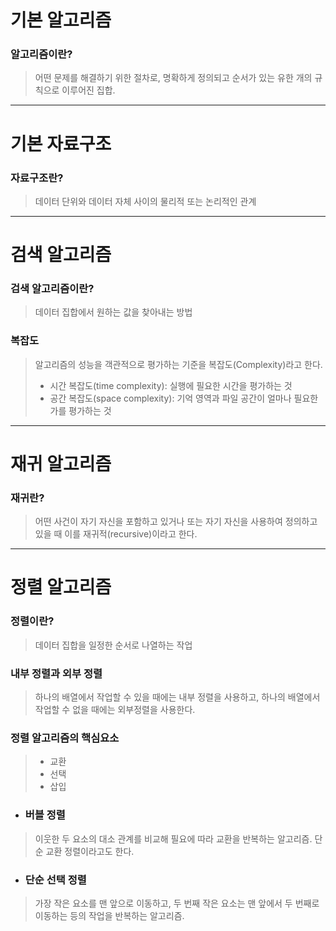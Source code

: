 # 기본 알고리즘
### 알고리즘이란?
> 어떤 문제를 해결하기 위한 절차로, 명확하게 정의되고 순서가 있는 유한 개의 규칙으로 이루어진 집합.
***
# 기본 자료구조
### 자료구조란?
> 데이터 단위와 데이터 자체 사이의 물리적 또는 논리적인 관계
***
# 검색 알고리즘
### 검색 알고리즘이란?
> 데이터 집합에서 원하는 값을 찾아내는 방법
### 복잡도
> 알고리즘의 성능을 객관적으로 평가하는 기준을 복잡도(Complexity)라고 한다.
>   * 시간 복잡도(time complexity): 실행에 필요한 시간을 평가하는 것
>   * 공간 복잡도(space complexity): 기억 영역과 파일 공간이 얼마나 필요한가를 평가하는 것
***
# 재귀 알고리즘
### 재귀란?
> 어떤 사건이 자기 자신을 포함하고 있거나 또는 자기 자신을 사용하여 정의하고 있을 때 이를 재귀적(recursive)이라고 한다.
***
# 정렬 알고리즘
### 정렬이란?
> 데이터 집합을 일정한 순서로 나열하는 작업
### 내부 정렬과 외부 정렬
> 하나의 배열에서 작업할 수 있을 때에는 내부 정렬을 사용하고, 하나의 배열에서 작업할 수 없을 때에는 외부정렬을 사용한다.
### 정렬 알고리즘의 핵심요소
> * 교환
> * 선택
> * 삽입
* ### 버블 정렬
> 이웃한 두 요소의 대소 관계를 비교해 필요에 따라 교환을 반복하는 알고리즘. 단순 교환 정렬이라고도 한다.
* ### 단순 선택 정렬
> 가장 작은 요소를 맨 앞으로 이동하고, 두 번째 작은 요소는 맨 앞에서 두 번째로 이동하는 등의 작업을 반복하는 알고리즘.